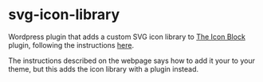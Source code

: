 # svg-icon-library
Wordpress plugin that adds a custom SVG icon library to [The Icon Block](https://wordpress.org/plugins/icon-block) plugin, following the instructions [here](https://nickdiego.com/adding-custom-icons-to-the-icon-block/). 

The instructions described on the webpage says how to add it your to your theme, but this adds the icon library with a plugin instead. 
